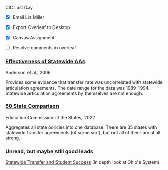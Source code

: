 CIC Last Day 
- [x] Email Liz Miller
- [x] Export Overleaf to Desktop
- [x] Canvas Assignment
- [ ] Resolve comments in overleaf


### [Effectiveness of Statewide AAs](https://www.researchgate.net/publication/236781952_Effectiveness_of_Statewide_Articulation_Agreements_on_the_Probability_of_Transfer_A_Preliminary_Policy_Analysis)
Anderson et al., 2006

Provides some evidence that transfer rate was uncorrelated with statewide articulation agreements. The date range for the data was 1989-1994. Statewide articulation agreements by themselves are not enough.


### [50 State Comparison](https://reports.ecs.org/comparisons/transfer-and-articulation-2022-03)
Education Commission of the States, 2022

Aggregates all state policies into one database. There are 35 states with statewide transfer agreements (of some sort), but not all of them are at all strong. 


### Unread, but maybe still good leads
[Statewide Transfer and Student Success](https://direct.mit.edu/edfp/article-abstract/13/4/449/12319/Statewide-Transfer-Policies-and-Community-College) (In depth look at Ohio's System)
